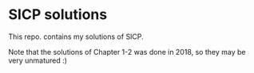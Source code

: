 # SICP solutions

This repo. contains my solutions of SICP.

Note that the solutions of Chapter 1-2 was done in 2018, so they may be very unmatured :)


